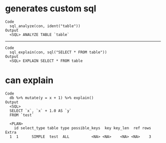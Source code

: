 # generates custom sql

    Code
      sql_analyze(con, ident("table"))
    Output
      <SQL> ANALYZE TABLE `table`

---

    Code
      sql_explain(con, sql("SELECT * FROM table"))
    Output
      <SQL> EXPLAIN SELECT * FROM table

# can explain

    Code
      db %>% mutate(y = x + 1) %>% explain()
    Output
      <SQL>
      SELECT `x`, `x` + 1.0 AS `y`
      FROM `test`
      
      <PLAN>
        id select_type table type possible_keys  key key_len  ref rows Extra
      1  1      SIMPLE  test  ALL          <NA> <NA>    <NA> <NA>    3      

